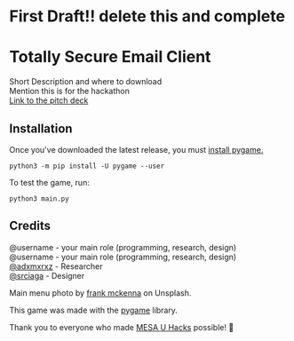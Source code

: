 # First Draft!! delete this and complete

# Totally Secure Email Client

Short Description and where to download  
Mention this is for the hackathon  
[Link to the pitch deck](https://www.canva.com/design/DAGQwwUeE7A/aZO6ra9MqqSiGXDt45S2fQ/edit?utm_content=DAGQwwUeE7A&utm_campaign=designshare&utm_medium=link2&utm_source=sharebutton)

## Installation

Once you've downloaded the latest release, you must [install pygame.](https://www.pygame.org/wiki/GettingStarted#Pygame%20Installation)

```shell
python3 -m pip install -U pygame --user
```

To test the game, run:

```shell
python3 main.py
```


## Credits

@username - your main role (programming, research, design)   
@username - your main role (programming, research, design)   
[@adxmxrxz](https://github.com/adxmxrxz) - Researcher   
[@srciaga](https://github.com/srciaga) - Designer
  
Main menu photo by [frank mckenna](https://unsplash.com/@frankiefoto) on Unsplash.

This game was made with the [pygame](https://github.com/pygame/pygame) library.

Thank you to everyone who made [MESA U Hacks](https://mesahacks.github.io/mesaHacksFall24/) possible! 🙏

